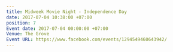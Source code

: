 ```yaml
---
title: Midweek Movie Night - Independence Day
date: 2017-07-04 10:38:00 +07:00
position: 7
Event date: 2017-07-04 00:00:00 +07:00
Venue: The Grove
Event URL: https://www.facebook.com/events/1294549460643942/
---
```


